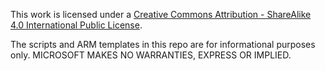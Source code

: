 This work is licensed under a [Creative Commons Attribution - ShareAlike 4.0 International Public License](https://creativecommons.org/licenses/by-sa/4.0/legalcode).

The scripts and ARM templates in this repo are for informational purposes only. MICROSOFT MAKES NO WARRANTIES, EXPRESS OR IMPLIED.
